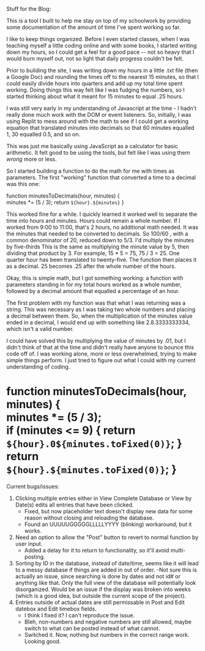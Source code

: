 Stuff for the Blog:

This is a tool I built to help me stay on top of my schoolwork by providing some documentation of the amount of time I've spent working so far.

I like to keep things organized.  Before I even started classes, when I was teaching myself a little coding online and with some books, I started writing down my hours, so I could get a feel for a good pace -- not so heavy that I would burn myself out, not so light that daily progress couldn't be felt.

Prior to building the site, I was writing down my hours in a little .txt file (then a Google Doc) and rounding the times off to the nearest 15 minutes, so that I could easily divide hours into quarters and add up my total time spent working. Doing things this way felt like I was fudging the numbers, so I started thinking about what it meant for 15 minutes to equal .25 hours.  

I was still very early in my understanding of Javascript at the time - I hadn't really done much work with the DOM or event listeners.  So, initially, I was using Replit to mess around with the math to see if I could get a working equation that translated minutes into decimals so that 60 minutes equalled 1, 30 equalled 0.5, and so on.

This was just me basically using JavaScript as a calculator for basic arithmetic.  It felt good to be using the tools, but felt like I was using them *wrong* more or less.

So I started building a function to do the math for me with times as parameters.  The first "working" function that converted a time to a decimal was this one: 

function minutesToDecimals(hour, minutes) {  
  minutes *= (5 / 3);
  return `${hour}.${minutes}`
}

This worked fine for a while.  I quickly learned it worked well to separate the time into hours and minutes.  Hours could remain a whole number.  If I worked from 9:00 to 11:00, that's 2 hours, no additional math needed.  It was the minutes that needed to be converted to decimals.  So 100/60 , with a common denominator of 20, reduced down to 5/3.  I'd multiply the minutes by five-thirds  This is the same as multiplying the minute value by 5, then dividing that product by 3.  For example, 15 * 5 = 75, 75 / 3 = 25.  One quarter hour has been translated to twenty-five.  The function then places it as a decimal.  25 becomes .25 after the whole number of the hours.

>>>>>

Okay, this is simple math, but I got something working: a function with parameters standing in for my total hours worked as a whole number, followed by a decimal amount that equalled a percentage of an hour.

The first problem with my function was that what I was returning was a string.  This was necessary as I was taking two whole numbers and placing a decimal between them.  So, when the multiplication of the minutes value ended in a decimal, I would end up with something like 2.8.3333333334, which isn't a valid number.

I could have solved this by multiplying the value of minutes by .01, but I didn't think of that at the time and didn't really have anyone to bounce this code off of.  I was working alone, more or less overwhelmed, trying to make simple things perform.  I just tried to figure out what I could with my current understanding of coding.

function minutesToDecimals(hour, minutes) {  
  minutes *= (5 / 3);    
  if (minutes <= 9) {
    return `${hour}.0${minutes.toFixed(0)}`;
  }
  return `${hour}.${minutes.toFixed(0)}`;
}
===================================================================

Current bugs/issues: 
1) Clicking multiple entries either in View Complete Database or View by Date(s) edits all entries that have been clicked.
    - Fixed, but now placeholder text doesn't display new data for some reason without closing and reloading the database.
    - Found an UUUUUGGGGGLLLLLYYYY (blinking) workaround, but it works.
2) Need an option to allow the "Post" button to revert to normal function by user input.
    - Added a delay for it to return to functionality, so it'll avoid multi-posting.
3) Sorting by ID in the database, instead of date/time, seems like it will lead to a messy database if things are added in out of order.
    -Not sure this is actually an issue, since searching is done by dates and not id# or anything like that.  Only the full view of the database will potentially look disorganized.  Would be an issue if the display was broken into weeks (which is a good idea, but outside the current scope of the project).
4) Entries outside of actual dates are still permissable in Post and Edit datebox and Edit timebox fields.
    - I think I fixed it?  I can't reproduce the issue.
    - Bleh, non-numbers and negative numbers are still allowed, maybe switch to what can be posted instead of what cannot.
    - Switched it.  Now, nothing but numbers in the correct range work.  Looking good.